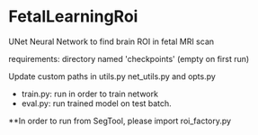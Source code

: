 # FetalLearningRoi
UNet Neural Network to find brain ROI in fetal MRI scan

requirements: directory named 'checkpoints' (empty on first run)

Update custom paths in utils.py net_utils.py and opts.py

* train.py: run in order to train network
* eval.py: run trained model on test batch.

**In order to run from SegTool, please import roi_factory.py

